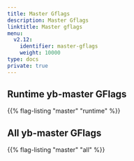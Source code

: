 ```yaml
---
title: Master Gflags
description: Master Gflags
linktitle: Master gflags
menu:
  v2.12:
    identifier: master-gflags
    weight: 10000
type: docs
private: true
---
```


## Runtime yb-master GFlags

{{% flag-listing "master" "runtime" %}}

## All yb-master GFlags

{{% flag-listing "master" "all" %}}
